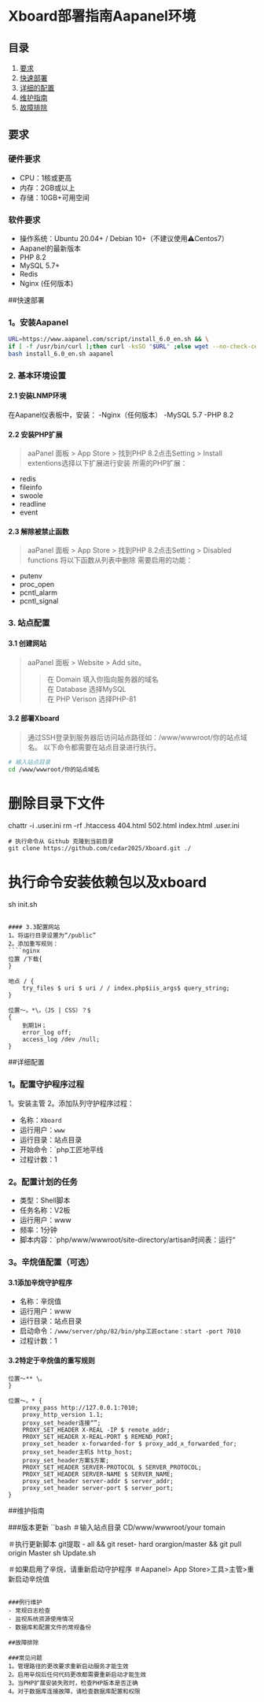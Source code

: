 # Xboard部署指南Aapanel环境

## 目录
1. [要求](#要求)
2. [快速部署](#快速部署)
3. [详细的配置](#详细的配置)
4. [维护指南](#维护指南)
5. [故障排除](#故障排除)

## 要求

### 硬件要求
- CPU：1核或更高
- 内存：2GB或以上
- 存储：10GB+可用空间

### 软件要求
- 操作系统：Ubuntu 20.04+ / Debian 10+（不建议使用⚠️Centos7）
- Aapanel的最新版本
- PHP 8.2
- MySQL 5.7+
- Redis
- Nginx (任何版本)

##快速部署

### 1。安装Aapanel
```bash
URL=https://www.aapanel.com/script/install_6.0_en.sh && \
if [ -f /usr/bin/curl ];then curl -ksSO "$URL" ;else wget --no-check-certificate -O install_6.0_en.sh "$URL";fi && \
bash install_6.0_en.sh aapanel
```

### 2. 基本环境设置

#### 2.1 安装LNMP环境
在Aapanel仪表板中，安装：
-Nginx（任何版本）
-MySQL 5.7
-PHP 8.2

#### 2.2 安装PHP扩展
> aaPanel 面板 > App Store > 找到PHP 8.2点击Setting > Install extentions选择以下扩展进行安装
所需的PHP扩展：
- redis
- fileinfo
- swoole
- readline
- event

#### 2.3 解除被禁止函数
> aaPanel 面板 > App Store > 找到PHP 8.2点击Setting > Disabled functions 将以下函数从列表中删除
需要启用的功能：
- putenv
- proc_open
- pcntl_alarm
- pcntl_signal

### 3. 站点配置

#### 3.1 创建网站
>aaPanel 面板 > Website > Add site。  
>>在 Domain 填入你指向服务器的域名  
>>在 Database 选择MySQL  
>>在 PHP Verison 选择PHP-81 

#### 3.2 部署Xboard
>通过SSH登录到服务器后访问站点路径如：/www/wwwroot/你的站点域名。
>以下命令都需要在站点目录进行执行。
```bash
# 输入站点目录
cd /www/wwwroot/你的站点域名
```
# 删除目录下文件
chattr -i .user.ini
rm -rf .htaccess 404.html 502.html index.html .user.ini
```
# 执行命令从 Github 克隆到当前目录
git clone https://github.com/cedar2025/Xboard.git ./
```
# 执行命令安装依赖包以及xboard
sh init.sh
```

#### 3.3配置网站
1。将运行目录设置为“/public”
2。添加重写规则：
````nginx
位置 /下载{
}

地点 / {  
    try_files $ uri $ uri / / index.php$iis_args$ query_string;  
}

位置〜。*\。（JS | CSS）？$
{
    到期1H；
    error_log off;
    access_log /dev /null;
}
````````

##详细配置

### 1。配置守护程序过程
1。安装主管
2。添加队列守护程序过程：
   - 名称：`Xboard`
   - 运行用户：`www`
   - 运行目录：站点目录
   - 开始命令：`php工匠地平线
   - 过程计数：1

### 2。配置计划的任务
- 类型：Shell脚本
- 任务名称：V2板
- 运行用户：www
- 频率：1分钟
- 脚本内容：`php/www/wwwroot/site-directory/artisan时间表：运行“

### 3。辛烷值配置（可选）
#### 3.1添加辛烷守护程序
- 名称：辛烷值
- 运行用户：www
- 运行目录：站点目录
- 启动命令：`/www/server/php/82/bin/php工匠octane：start -port 7010`
- 过程计数：1

#### 3.2特定于辛烷值的重写规则
````nginx
位置〜** \。
}

位置〜。* {
    proxy_pass http://127.0.0.1:7010;
    proxy_http_version 1.1;
    proxy_set_header连接“”;
    PROXY_SET_HEADER X-REAL -IP $ remote_addr;
    PROXY_SET_HEADER X-REAL-PORT $ REMEND_PORT;
    proxy_set_header x-forwarded-for $ proxy_add_x_forwarded_for;
    proxy_set_header主机$ http_host;
    proxy_set_header方案$方案;
    PROXY_SET_HEADER SERVER-PROTOCOL $ SERVER_PROTOCOL;
    PROXY_SET_HEADER SERVER-NAME $ SERVER_NAME;
    proxy_set_header server-addr $ server_addr;
    proxy_set_header server-port $ server_port;
}
````````

##维护指南

###版本更新
``bash
＃输入站点目录
CD/www/wwwroot/your tomain

＃执行更新脚本
git提取 -  all && git reset- hard orargion/master && git pull origin Master
sh Update.sh

＃如果启用了辛烷，请重新启动守护程序
＃Aapanel> App Store>工具>主管>重新启动辛烷值
````````

###例行维护
- 常规日志检查
- 监视系统资源使用情况
- 数据库和配置文件的常规备份

##故障排除

###常见问题
1。管理路径的更改要求重新启动服务才能生效
2。启用辛烷后任何代码更改都需要重新启动才能生效
3。当PHP扩展安装失败时，检查PHP版本是否正确
4。对于数据库连接故障，请检查数据库配置和权限
